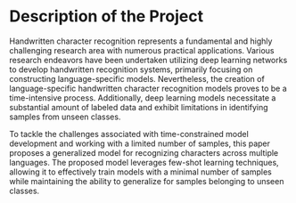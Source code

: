 # Description of the Project
 
Handwritten character recognition represents a fundamental and highly challenging research area with numerous practical applications. Various research endeavors have been undertaken utilizing deep learning networks to develop handwritten recognition systems, primarily focusing on constructing language-specific models. Nevertheless, the creation of language-specific handwritten character recognition models proves to be a time-intensive process. Additionally, deep learning models necessitate a substantial amount of labeled data and exhibit limitations in identifying samples from unseen classes.

To tackle the challenges associated with time-constrained model development and working with a limited number of samples, this paper proposes a generalized model for recognizing characters across multiple languages. The proposed model leverages few-shot learning techniques, allowing it to effectively train models with a minimal number of samples while maintaining the ability to generalize for samples belonging to unseen classes.
